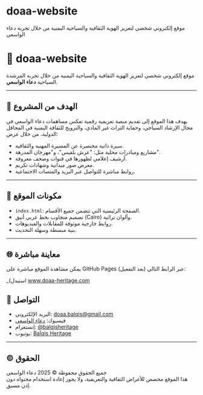 # doaa-website
موقع إلكتروني شخصي لتعزيز الهوية الثقافية والسياحية اليمنية من خلال تجربة دعاء الواسعي
# 🌿 doaa-website

موقع إلكتروني شخصي لتعزيز الهوية الثقافية والسياحية اليمنية من خلال تجربة المرشدة السياحية **دعاء الواسعي**.

---

## 🎯 الهدف من المشروع

يهدف هذا الموقع إلى تقديم منصة تعريفية رقمية تعكس مساهمات دعاء الواسعي في مجال الإرشاد السياحي، وحماية التراث غير المادي، والترويج للثقافة اليمنية في المحافل الدولية، من خلال عرض:

- سيرة ذاتية مختصرة عن المسيرة المهنية والثقافية.
- مشاريع ومبادرات محلية مثل: "عرش بلقيس"، و"مهرجان المدرهة".
- أرشيف إعلامي لظهورها في قنوات وصحف معروفة.
- معرض صور ميدانية وشهادات تكريم.
- روابط مباشرة للتواصل عبر البريد والمنصات الاجتماعية.

---

## 🧩 مكونات الموقع

- `index.html`: الصفحة الرئيسية التي تتضمن جميع الأقسام.
- تصميم متجاوب بخط عربي أنيق (Cairo) وألوان تراثية.
- روابط خارجية موثوقة للمقابلات والفيديوهات.
- بنية مبسطة وسهلة التحديث.

---

## 🌐 معاينة مباشرة

يمكن مشاهدة الموقع مباشرة على GitHub Pages عبر الرابط التالي (بعد التفعيل):
  
_(استبدل www.doaa-heritage.com



## 📧 التواصل

- البريد الإلكتروني: [doaa.balqis@gmail.com](mailto:doaa.balqis@gmail.com)  
- فيسبوك: [دعاء الواسعي](https://www.facebook.com/doaa.alwasie)  
- إنستغرام: [@balqisheritage](https://www.instagram.com/balqisheritage)  
- يوتيوب: [Balqis Heritage](https://youtube.com/@belqisheritage)

---

## ©️ الحقوق

جميع الحقوق محفوظة © 2025 دعاء الواسعي  
هذا الموقع مخصص للأغراض الثقافية والتعريفية، ولا يجوز إعادة استخدام محتواه دون إذن مسبق.
